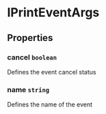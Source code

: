 # IPrintEventArgs

## Properties

### cancel `boolean`

Defines the event cancel status

### name `string`

Defines the name of the event
